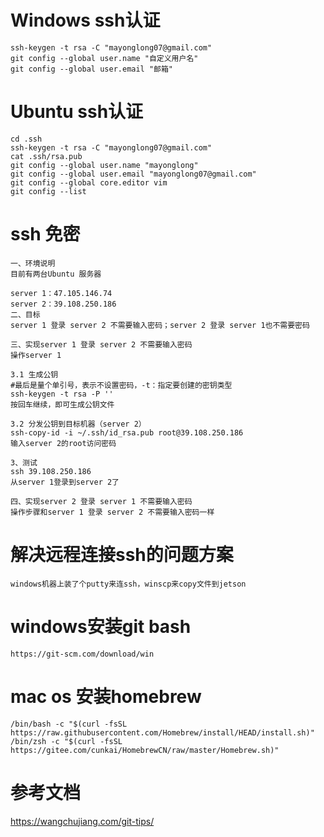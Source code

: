 # Windows ssh认证
```git
ssh-keygen -t rsa -C "mayonglong07@gmail.com"
git config --global user.name "自定义用户名" 
git config --global user.email "邮箱"

```
# Ubuntu ssh认证
```text
cd .ssh
ssh-keygen -t rsa -C "mayonglong07@gmail.com"
cat .ssh/rsa.pub
git config --global user.name "mayonglong"
git config --global user.email "mayonglong07@gmail.com"
git config --global core.editor vim
git config --list
```
# ssh 免密
```text
一、环境说明
目前有两台Ubuntu 服务器

server 1：47.105.146.74
server 2：39.108.250.186
二、目标
server 1 登录 server 2 不需要输入密码；server 2 登录 server 1也不需要密码

三、实现server 1 登录 server 2 不需要输入密码
操作server 1

3.1 生成公钥
#最后是量个单引号，表示不设置密码，-t：指定要创建的密钥类型
ssh-keygen -t rsa -P '' 
按回车继续，即可生成公钥文件

3.2 分发公钥到目标机器（server 2）
ssh-copy-id -i ~/.ssh/id_rsa.pub root@39.108.250.186
输入server 2的root访问密码

3、测试
ssh 39.108.250.186
从server 1登录到server 2了

四、实现server 2 登录 server 1 不需要输入密码
操作步骤和server 1 登录 server 2 不需要输入密码一样
```
# 解决远程连接ssh的问题方案
```text
windows机器上装了个putty来连ssh，winscp来copy文件到jetson
```
# windows安装git bash
```text
https://git-scm.com/download/win
```
# mac os 安装homebrew
```text
/bin/bash -c "$(curl -fsSL https://raw.githubusercontent.com/Homebrew/install/HEAD/install.sh)"  
/bin/zsh -c "$(curl -fsSL https://gitee.com/cunkai/HomebrewCN/raw/master/Homebrew.sh)"
```
# 参考文档
https://wangchujiang.com/git-tips/
